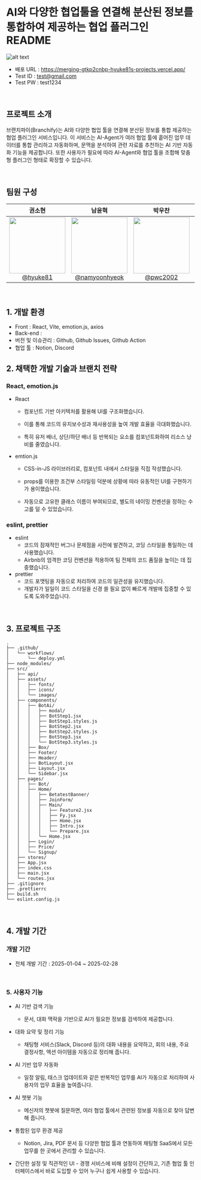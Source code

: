 # AI와 다양한 협업툴을 연결해 분산된 정보를 통합하여 제공하는 협업 플러그인 README

![alt text](<img width="1221" height="682" alt="image" src="https://github.com/user-attachments/assets/5a9f53b3-abda-420e-9755-668399c74802" />
)

-   배포 URL : https://merging-gtkp2cnbp-hyuke81s-projects.vercel.app/
-   Test ID : test@gmail.com
-   Test PW : test1234

<br>

## 프로젝트 소개

브랜치파이(Branchify)는 AI와 다양한 협업 툴을 연결해 분산된 정보를 통합 제공하는 협업 플러그인 서비스입니다. 이 서비스는 AI-Agent가 여러 협업 툴에 흩어진 업무 데이터를 통합 관리하고 자동화하며, 문맥을 분석하여 관련 자료를 추천하는 AI 기반 자동화 기능을 제공합니다. 또한 사용자가 필요에 따라 AI-Agent와 협업 툴을 조합해 맞춤형 플러그인 형태로 확장할 수 있습니다.

<br>

## 팀원 구성

<div align="center">

|                                                         **권소현**                                                          |                                                                 **남윤혁**                                                                  |                                                         **박우찬**                                                          |                                                              **유주영**                                                               |
| :-------------------------------------------------------------------------------------------------------------------------: | :-----------------------------------------------------------------------------------------------------------------------------------------: | :-------------------------------------------------------------------------------------------------------------------------: | :-----------------------------------------------------------------------------------------------------------------------------------: |
| [<img src="https://avatars.githubusercontent.com/hyuke81" height=150 width=150> <br/> @hyuke81](https://github.com/hyuke81) | [<img src="hhttps://avatars.githubusercontent.com/namyoonhyeok" height=150 width=150> <br/> @namyoonhyeok](https://github.com/namyoonhyeok) | [<img src="https://avatars.githubusercontent.com/pwc2002" height=150 width=150> <br/> @pwc2002](https://github.com/pwc2002) | [<img src="hhttps://avatars.githubusercontent.com/Juyounge-e" height=150 width=150> <br/> @Juyounge-e](https://github.com/Juyounge-e) |

</div>

<br>

## 1. 개발 환경

-   Front : React, Vite, emotion.js, axios
-   Back-end :
-   버전 및 이슈관리 : Github, Github Issues, Github Action
-   협업 툴 : Notion, Discord
    <br>

## 2. 채택한 개발 기술과 브랜치 전략

### React, emotion.js

-   React

    -   컴포넌트 기반 아키텍처를 활용해 UI를 구조화했습니다.
    -   이를 통해 코드의 유지보수성과 재사용성을 높여 개발 효율을 극대화했습니다.

    -   특히 유저 배너, 상단/하단 배너 등 반복되는 요소를 컴포넌트화하여 리소스 낭비를 줄였습니다.

-   emtion.js

    -   CSS-in-JS 라이브러리로, 컴포넌트 내에서 스타일을 직접 작성했습니다.

    -   props를 이용한 조건부 스타일링 덕분에 상황에 따라 유동적인 UI를 구현하기가 용이했습니다.

    -   자동으로 고유한 클래스 이름이 부여되므로, 별도의 네이밍 컨벤션을 정하는 수고를 덜 수 있었습니다.

### eslint, prettier

-   eslint
    -   코드의 잠재적인 버그나 문제점을 사전에 발견하고, 코딩 스타일을 통일하는 데 사용했습니다.
    -   Airbnb의 엄격한 코딩 컨벤션을 적용하여 팀 전체의 코드 품질을 높이는 데 집중했습니다.
-   prettier
    -   코드 포맷팅을 자동으로 처리하여 코드의 일관성을 유지했습니다.
    -   개발자가 일일이 코드 스타일을 신경 쓸 필요 없이 빠르게 개발에 집중할 수 있도록 도와주었습니다.

<br>

## 3. 프로젝트 구조

```
.
├── .github/
│   └── workflows/
│       └── deploy.yml
├── node_modules/
├── src/
│   ├── api/
│   ├── assets/
│   │   ├── fonts/
│   │   ├── icons/
│   │   └── images/
│   ├── components/
│   │   ├── BotAi/
│   │   │   ├── modal/
│   │   │   ├── BotStep1.jsx
│   │   │   ├── BotStep1.styles.js
│   │   │   ├── BotStep2.jsx
│   │   │   ├── BotStep2.styles.js
│   │   │   ├── BotStep3.jsx
│   │   │   └── BotStep3.styles.js
│   │   ├── Box/
│   │   ├── Footer/
│   │   ├── Header/
│   │   ├── BotLayout.jsx
│   │   ├── Layout.jsx
│   │   └── Sidebar.jsx
│   ├── pages/
│   │   ├── Bot/
│   │   ├── Home/
│   │   │   ├── BetatestBanner/
│   │   │   ├── JoinForm/
│   │   │   ├── Main/
│   │   │   │   ├── Feature2.jsx
│   │   │   │   ├── Fy.jsx
│   │   │   │   ├── Home.jsx
│   │   │   │   ├── Intro.jsx
│   │   │   │   └── Prepare.jsx
│   │   │   └── Home.jsx
│   │   ├── Login/
│   │   ├── Price/
│   │   └── Signup/
│   ├── stores/
│   ├── App.jsx
│   ├── index.css
│   ├── main.jsx
│   └── routes.jsx
├── .gitignore
├── .prettierrc
├── build.sh
└── eslint.config.js

```

<br>

## 4. 개발 기간

### 개발 기간

-   전체 개발 기간 : 2025-01-04 ~ 2025-02-28

<br>

### 5. 사용자 기능

-   AI 기반 검색 기능

    -   문서, 대화 맥락을 기반으로 AI가 필요한 정보를 검색하여 제공합니다.

-   대화 요약 및 정리 기능

    -   채팅형 서비스(Slack, Discord 등)의 대화 내용을 요약하고, 회의 내용, 주요 결정사항, 액션 아이템을 자동으로 정리해 줍니다.

-   AI 기반 업무 자동화

    -   일정 알림, 태스크 업데이트와 같은 반복적인 업무를 AI가 자동으로 처리하여 사용자의 업무 효율을 높여줍니다.

-   AI 챗봇 기능

    -   메신저의 챗봇에 질문하면, 여러 협업 툴에서 관련된 정보를 자동으로 찾아 답변해 줍니다.

-   통합된 업무 환경 제공

    -   Notion, Jira, PDF 문서 등 다양한 협업 툴과 연동하여 채팅형 SaaS에서 모든 업무를 한 곳에서 관리할 수 있습니다.

-   간단한 설정 및 직관적인 UI - 경쟁 서비스에 비해 설정이 간단하고, 기존 협업 툴 인터페이스에서 바로 도입할 수 있어 누구나 쉽게 사용할 수 있습니다.
    <br>
